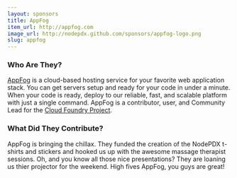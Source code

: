 ```yaml
---
layout: sponsors
title: AppFog
item_url: http://appfog.com
image_url: http://nodepdx.github.com/sponsors/appfog-logo.png
slug: appfog
---
```


### Who Are They?

[AppFog](http://appfog.com) is a cloud-based hosting service for your favorite web application stack. You can get servers setup and ready for your code in under a minute. When your code is ready, deploy to our reliable, fast, and scalable platform with just a single command. AppFog is a contributor, user, and Community Lead for the [Cloud Foundry Project](http://www.cloudfoundry.org/).

### What Did They Contribute?

AppFog is bringing the chillax. They funded the creation of the NodePDX t-shirts and stickers and hooked us up with the awesome massage therapist sessions. Oh, and you know all those nice presentations? They are loaning us thier projector for the weekend. High fives AppFog, you guys are great!